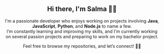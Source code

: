 <div align="center">

## Hi there, I'm Salma 👋🏻

I'm a passionate developer who enjoys working on projects involving **Java**, **JavaScript**, **Python**, and **Node.js** to name a few.  
I’m constantly learning and improving my skills, and I'm currently working on several passion projects and preparing to work on my bachelor project.

Feel free to browse my repositories, and let’s connect! 👩‍💻

</div>
